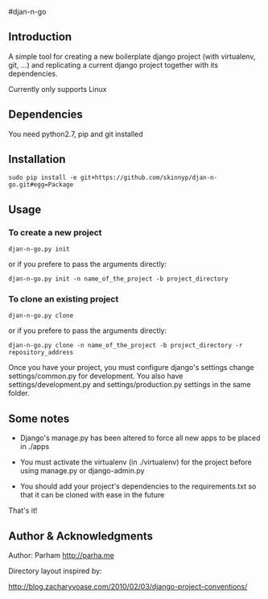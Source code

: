 #djan-n-go

## Introduction
A simple tool for creating a new boilerplate django project (with virtualenv, git, ...) and replicating a current django project together with its dependencies.

Currently only supports Linux

## Dependencies
You need python2.7, pip and git installed

## Installation

	sudo pip install -e git+https://github.com/skinnyp/djan-n-go.git#egg=Package

## Usage

### To create a new project 

    djan-n-go.py init 

or if you prefere to pass the arguments directly:

	djan-n-go.py init -n name_of_the_project -b project_directory

### To clone an existing project 
	
	djan-n-go.py clone

or if you prefere to pass the arguments directly:

	djan-n-go.py clone -n name_of_the_project -b project_directory -r repository_address

Once you have your project, you must configure django's settings change settings/common.py for development. You also have settings/development.py and settings/production.py settings in the same folder.

## Some notes
* Django's manage.py has been altered to force all new apps to be placed in ./apps

* You must activate the virtualenv (in ./virtualenv) for the project before using manage.py or django-admin.py

* You should add your project's dependencies to the requirements.txt so that it can be cloned with ease in the future

That's it!

## Author & Acknowledgments
Author: Parham <http://parha.me>

Directory layout inspired by:
	
<http://blog.zacharyvoase.com/2010/02/03/django-project-conventions/>